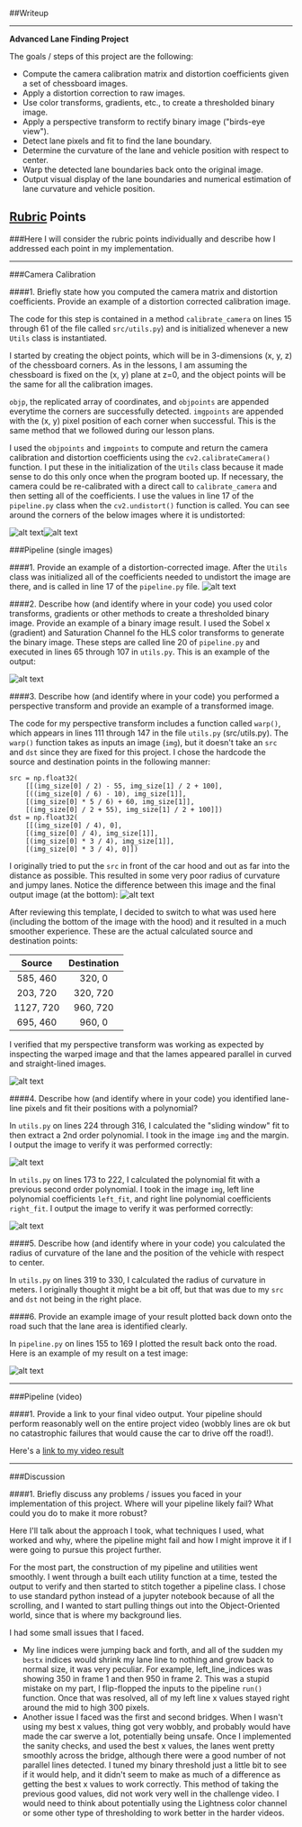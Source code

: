 ##Writeup

---

**Advanced Lane Finding Project**

The goals / steps of this project are the following:

* Compute the camera calibration matrix and distortion coefficients given a set of chessboard images.
* Apply a distortion correction to raw images.
* Use color transforms, gradients, etc., to create a thresholded binary image.
* Apply a perspective transform to rectify binary image ("birds-eye view").
* Detect lane pixels and fit to find the lane boundary.
* Determine the curvature of the lane and vehicle position with respect to center.
* Warp the detected lane boundaries back onto the original image.
* Output visual display of the lane boundaries and numerical estimation of lane curvature and vehicle position.

[//]: # (Image References)

[image1]: ./output_images/undistorted-images/calibration1.jpg "Undistorted"
[image2]: ./camera_cal/calibration1.jpg "Normal"
[image3]: ./output_images/undistorted-images/undistorted-road.jpg "Road Transformed"
[image4]: ./output_images/threshold-images/color_and_gradient_threshold.png "Binary Example"
[image5]: ./output_images/threshold-images/warped.png "Warp Example"
[image6]: ./output_images/threshold-images/curve.png "Rectangle Fit Visual"
[image7]: ./output_images/threshold-images/curve_with_polynomial.png "Poly Fit Visual"
[image8]: ./output_images/threshold-images/output.jpg "Output"
[image9]: ./output_images/threshold-images/output-bad-src-dst.jpg "Output"
[image10]: ./output_images/threshold-images/histogram.png "Histogram"
[video1]: ./output_project_video.mp4 "Video"

## [Rubric](https://review.udacity.com/#!/rubrics/571/view) Points
###Here I will consider the rubric points individually and describe how I addressed each point in my implementation.  

---
###Camera Calibration

####1. Briefly state how you computed the camera matrix and distortion coefficients. Provide an example of a distortion corrected calibration image.

The code for this step is contained in a method `calibrate_camera` on lines 15 through 61 of the file called `src/utils.py`) and is initialized whenever a new `Utils` class is instantiated.

I started by creating the object points, which will be in 3-dimensions (x, y, z) of the chessboard corners. As in the lessons, I am assuming the chessboard is fixed on the (x, y) plane at z=0, and the object points will be the same for all the calibration images.  

`objp`, the replicated array of coordinates, and `objpoints` are appended everytime the corners are successfully detected.  `imgpoints` are appended with the (x, y) pixel position of each corner when successful.  This is the same method that we followed during our lesson plans.

I used the `objpoints` and `imgpoints` to compute and return the camera calibration and distortion coefficients using the `cv2.calibrateCamera()` function.  I put these in the initialization of the `Utils` class because it made sense to do this only once when the program booted up. If necessary, the camera could be re-calibrated with a direct call to `calibrate_camera` and then setting all of the coefficients. I use the values in line 17 of the `pipeline.py` class when the `cv2.undistort()` function is called. You can see around the corners of the below images where it is undistorted: 

![alt text][image1]![alt text][image2]

###Pipeline (single images)

####1. Provide an example of a distortion-corrected image.
After the `Utils` class was initialized all of the coefficients needed to undistort the image are there, and is called in line 17 of the `pipeline.py` file.
![alt text][image3]

####2. Describe how (and identify where in your code) you used color transforms, gradients or other methods to create a thresholded binary image.  Provide an example of a binary image result.
I used the Sobel x (gradient) and Saturation Channel fo the HLS color transforms to generate the binary image. These steps are called line 20 of `pipeline.py` and executed in lines 65 through 107 in `utils.py`. This is an example of the output:

![alt text][image4]

####3. Describe how (and identify where in your code) you performed a perspective transform and provide an example of a transformed image.

The code for my perspective transform includes a function called `warp()`, which appears in lines 111 through 147 in the file `utils.py` (src/utils.py).  The `warp()` function takes as inputs an image (`img`), but it doesn't take an `src` and `dst` since they are fixed for this project.  I chose the hardcode the source and destination points in the following manner:

```
src = np.float32(
    [[(img_size[0] / 2) - 55, img_size[1] / 2 + 100],
    [((img_size[0] / 6) - 10), img_size[1]],
    [(img_size[0] * 5 / 6) + 60, img_size[1]],
    [(img_size[0] / 2 + 55), img_size[1] / 2 + 100]])
dst = np.float32(
    [[(img_size[0] / 4), 0],
    [(img_size[0] / 4), img_size[1]],
    [(img_size[0] * 3 / 4), img_size[1]],
    [(img_size[0] * 3 / 4), 0]])

```
I originally tried to put the `src` in front of the car hood and out as far into the distance as possible. This resulted in some very poor radius of curvature and jumpy lanes. Notice the difference between this image and the final output image (at the bottom):
![alt text][image9]

After reviewing this template, I decided to switch to what was used here (including the bottom of the image with the hood) and it resulted in a much smoother experience. These are the actual calculated source and destination points:

| Source        | Destination   | 
|:-------------:|:-------------:| 
| 585, 460      | 320, 0        | 
| 203, 720      | 320, 720      |
| 1127, 720     | 960, 720      |
| 695, 460      | 960, 0        |

I verified that my perspective transform was working as expected by inspecting the warped image and that the lames appeared parallel in curved and straight-lined images.

![alt text][image5]

####4. Describe how (and identify where in your code) you identified lane-line pixels and fit their positions with a polynomial?

In `utils.py` on lines 224 through 316, I calculated the "sliding window" fit to then extract a 2nd order polynomial. I took in the image `img` and the margin. I output the image to verify it was performed correctly:

![alt text][image6]

In `utils.py` on lines 173 to 222, I calculated the polynomial fit with a previous second order polynomial. I took in the image `img`, left line polynomial coefficients `left_fit`, and right line polynomial coefficients `right_fit`. I output the image to verify it was performed correctly:

![alt text][image7]

####5. Describe how (and identify where in your code) you calculated the radius of curvature of the lane and the position of the vehicle with respect to center.

In `utils.py` on lines 319 to 330, I calculated the radius of curvature in meters. I originally thought it might be a bit off, but that was due to my `src` and `dst` not being in the right place.

####6. Provide an example image of your result plotted back down onto the road such that the lane area is identified clearly.

In `pipeline.py` on lines 155 to 169 I plotted the result back onto the road. Here is an example of my result on a test image:

![alt text][image8]

---

###Pipeline (video)

####1. Provide a link to your final video output.  Your pipeline should perform reasonably well on the entire project video (wobbly lines are ok but no catastrophic failures that would cause the car to drive off the road!).

Here's a [link to my video result](./output_project_video.mp4)

---

###Discussion

####1. Briefly discuss any problems / issues you faced in your implementation of this project.  Where will your pipeline likely fail?  What could you do to make it more robust?

Here I'll talk about the approach I took, what techniques I used, what worked and why, where the pipeline might fail and how I might improve it if I were going to pursue this project further.  

For the most part, the construction of my pipeline and utilities went smoothly. I went through a built each utility function at a time, tested the output to verify and then started to stitch together a pipeline class. I chose to use standard python instead of a jupyter notebook because of all the scrolling, and I wanted to start pulling things out into the Object-Oriented world, since that is where my background lies. 

I had some small issues that I faced.
* My line indices were jumping back and forth, and all of the sudden my `bestx` indices would shrink my lane line to nothing and grow back to normal size, it was very peculiar. For example, left_line_indices was showing 350 in frame 1 and then 950 in frame 2. This was a stupid mistake on my part, I flip-flopped the inputs to the pipeline `run()` function. Once that was resolved, all of my left line x values stayed right around the mid to high 300 pixels.
* Another issue I faced was the first and second bridges. When I wasn't using my best x values, thing got very wobbly, and probably would have made the car swerve a lot, potentially being unsafe. Once I implemented the sanity checks, and used the best x values, the lanes went pretty smoothly across the bridge, although there were a good number of not parallel lines detected. I tuned my binary threshold just a little bit to see if it would help, and it didn't seem to make as much of a difference as getting the best x values to work correctly. This method of taking the previous good values, did not work very well in the challenge video. I would need to think about potentially using the Lightness color channel or some other type of thresholding to work better in the harder videos.
